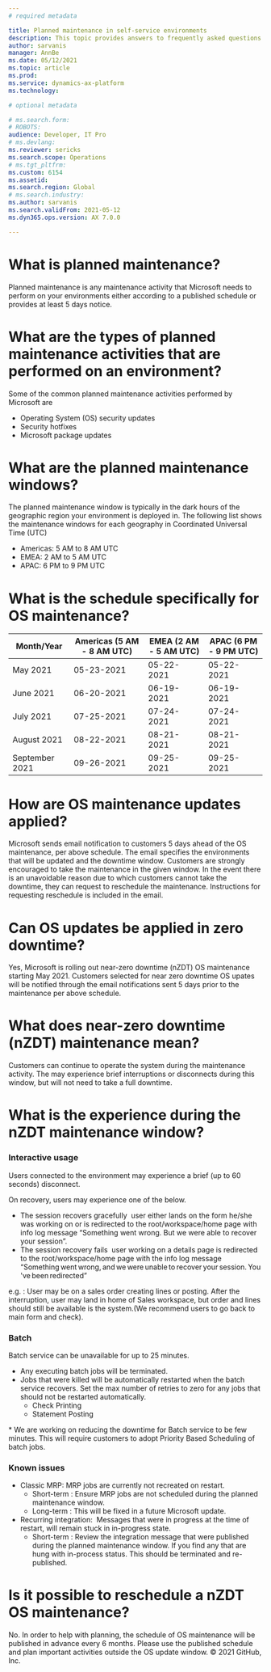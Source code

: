 ```yaml
---
# required metadata

title: Planned maintenance in self-service environments
description: This topic provides answers to frequently asked questions about the Microsoft planned maintenance in self-service environments.
author: sarvanis
manager: AnnBe
ms.date: 05/12/2021
ms.topic: article
ms.prod: 
ms.service: dynamics-ax-platform
ms.technology: 

# optional metadata

# ms.search.form: 
# ROBOTS: 
audience: Developer, IT Pro
# ms.devlang: 
ms.reviewer: sericks
ms.search.scope: Operations
# ms.tgt_pltfrm: 
ms.custom: 6154
ms.assetid: 
ms.search.region: Global
# ms.search.industry: 
ms.author: sarvanis
ms.search.validFrom: 2021-05-12
ms.dyn365.ops.version: AX 7.0.0

---
```

# What is planned maintenance?
Planned maintenance is any maintenance activity that Microsoft needs to perform on your environments either according to a published schedule or provides at least 5 days notice.

# What are the types of planned maintenance activities that are performed on an environment?
Some of the common planned maintenance activities performed by Microsoft are
- Operating System (OS) security updates
- Security hotfixes
- Microsoft package updates

# What are the planned maintenance windows?
The planned maintenance window is typically in the dark hours of the geographic region your environment is deployed in. The following list shows the maintenance windows for each geography in Coordinated Universal Time (UTC)
- Americas: 5 AM to 8 AM UTC
- EMEA: 2 AM to 5 AM UTC
- APAC: 6 PM to 9 PM UTC

# What is the schedule specifically for OS maintenance?
Month/Year | Americas (5 AM - 8 AM UTC) | EMEA (2 AM - 5 AM UTC) | APAC (6 PM - 9 PM UTC)
---------- | -------------------------- | ---------------------- | ----------------------
May 2021 | 05-23-2021 | 05-22-2021 | 05-22-2021
June 2021 | 06-20-2021 | 06-19-2021 | 06-19-2021
July 2021 | 07-25-2021 | 07-24-2021 | 07-24-2021
August 2021 | 08-22-2021 | 08-21-2021 | 08-21-2021
September 2021 | 09-26-2021 | 09-25-2021 | 09-25-2021

# How are OS maintenance updates applied?
Microsoft sends email notification to customers 5 days ahead of the OS maintenance, per above schedule. The email specifies the environments that will be updated and the downtime window. Customers are strongly encouraged to take the maintenance in the given window. In the event there is an unavoidable reason due to which customers cannot take the downtime, they can request to reschedule the maintenance. Instructions for requesting reschedule is included in the email.

# Can OS updates be applied in zero downtime?
Yes, Microsoft is rolling out near-zero downtime (nZDT) OS maintenance starting May 2021. Customers selected for near zero downtime OS upates will be notified through the email notifications sent 5 days prior to the maintenance per above schedule. 

# What does near-zero downtime (nZDT) maintenance mean?
Customers can continue to operate the system during the maintenance activity. The may experience brief interruptions or disconnects during this window, but will not need to take a full downtime.

# What is the experience during the nZDT maintenance window?
### Interactive usage
Users connected to the environment may experience a brief (up to 60 seconds) disconnect.

On recovery, users may experience one of the below.
- The session recovers gracefully  user either lands on the form he/she was working on or is redirected to the root/workspace/home page with info log message “Something went wrong. But we were able to recover your session”. 
- The session recovery fails  user working on a details page is redirected to the root/workspace/home page with the info log message “Something went wrong, and we were unable to recover your session. You've been redirected”

e.g. : User may be on a sales order creating lines or posting. After the interruption, user may land in home of Sales workspace, but order and lines should still be available is the system.(We recommend users to go back to main form and check).

### Batch
Batch service can be unavailable for up to 25 minutes.
- Any executing batch jobs will be terminated.
- Jobs that were killed will be automatically restarted when the batch service recovers. Set the max number of retries to zero for any jobs that should not be restarted automatically.
  - Check Printing 
  - Statement Posting

* We are working on reducing the downtime for Batch service to be few minutes. This will require customers to adopt Priority Based Scheduling of batch jobs.

### Known issues
- Classic MRP: MRP jobs are currently not recreated on restart.
  - Short-term : Ensure MRP jobs are not scheduled during the planned maintenance window.
  - Long-term : This will be fixed in a future Microsoft update.
- Recurring integration:  Messages that were in progress at the time of restart, will remain stuck in in-progress state.
  - Short-term : Review the integration message that were published during the planned maintenance window. If you find any that are hung with in-process status. This should be terminated and re-published.

# Is it possible to reschedule a nZDT OS maintenance?
No. In order to help with planning, the schedule of OS maintenance will be published in advance every 6 months. Please use the published schedule and plan important activities outside the OS update window.
© 2021 GitHub, Inc.
